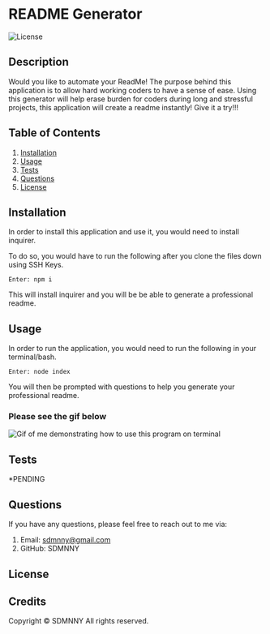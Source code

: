 # README Generator

![License](https://img.shields.io/badge/license-MIT-blue.svg)

## Description
Would you like to automate your ReadMe!
The purpose behind this application is to allow hard working coders to have a sense of ease. Using this generator will help erase burden for coders during long and stressful projects, this application will create a readme instantly! 
Give it a try!!!

## Table of Contents

1. [Installation](#installation)
2. [Usage](#usage)
3. [Tests](#tests)
4. [Questions](#questions)
5. [License](#license)

## Installation

In order to install this application and use it, you would need to install inquirer.

To do so, you would have to run the following after you clone the files down using SSH Keys.

```
Enter: npm i

```

This will install inquirer and you will be be able to generate a professional readme.

## Usage

In order to run the application, you would need to run the following in your terminal/bash.

```
Enter: node index

```

You will then be prompted with questions to help you generate your professional readme.

### Please see the gif below

![Gif of me demonstrating how to use this program on terminal](assets/readme.gif )


## Tests
*PENDING

## Questions

If you have any questions, please feel free to reach out to me via:

1. Email: sdmnny@gmail.com
2. GitHub: SDMNNY

## License

## Credits

Copyright © SDMNNY All rights reserved.